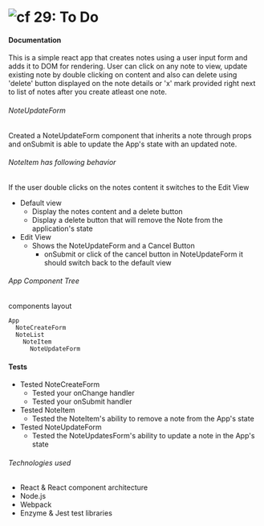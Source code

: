 ![cf](http://i.imgur.com/7v5ASc8.png) 29: To Do
===
#### Documentation  
This is a simple react app that creates notes using a user input form and adds it to DOM for rendering. User can click on any note to view, update existing note by double clicking on content and also can delete using 'delete' button displayed on the note details or 'x' mark provided right next to list of notes after you create atleast one note.

###### NoteUpdateForm 
Created a NoteUpdateForm component that inherits a note through props and onSubmit is able to update the App's state with an updated note.

###### NoteItem has following behavior
If the user double clicks on the notes content it switches to the Edit View  
* Default view  
  * Display the notes content and a delete button
  * Display a delete button that will remove the Note from the application's state
* Edit View 
  * Shows the NoteUpdateForm and a Cancel Button
    * onSubmit or click of the cancel button in NoteUpdateForm it should switch back to the default view

###### App Component Tree
components layout  
``` 
App
  NoteCreateForm
  NoteList
    NoteItem
      NoteUpdateForm
```

#### Tests
* Tested NoteCreateForm
  * Tested your onChange handler
  * Tested your onSubmit handler
* Tested NoteItem
  * Tested the NoteItem's ability to remove a note from the App's state
* Tested NoteUpdateForm
  * Tested the NoteUpdatesForm's ability to update a note in the App's state

###### Technologies used
  * React & React component architecture
  * Node.js
  * Webpack
  * Enzyme & Jest test libraries